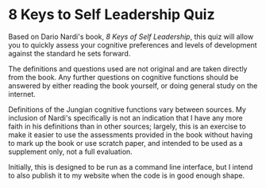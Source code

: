 # 8 Keys to Self Leadership Quiz

Based on Dario Nardi's book, *8 Keys of Self Leadership*, this quiz will allow you to quickly assess your cognitive preferences and levels of development against the standard he sets forward.

The definitions and questions used are not original and are taken directly from the book. Any further questions on cognitive functions should be answered by either reading the book yourself, or doing general study on the internet.

Definitions of the Jungian cognitive functions vary between sources. My inclusion of Nardi's specifically is not an indication that I have any more faith in his definitions than in other sources; largely, this is an exercise to make it easier to use the assessments provided in the book without having to mark up the book or use scratch paper, and intended to be used as a supplement only, not a full evaluation.

Initially, this is designed to be run as a command line interface, but I intend to also publish it to my website when the code is in good enough shape.
